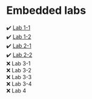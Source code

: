 # Embedded labs

✔️ [Lab 1-1](https://github.com/NeProgramist/Embedded/tree/master/lab1-1)   
✔️ [Lab 1-2](https://github.com/NeProgramist/Embedded/tree/master/lab1-2)    
✔️ [Lab 2-1](https://github.com/NeProgramist/Embedded/tree/master/lab2-1)     
✔️ [Lab 2-2](https://github.com/NeProgramist/Embedded/tree/master/lab2-2)       
❌ Lab 3-1   
❌ Lab 3-2  
❌ Lab 3-3   
❌ Lab 3-4   
❌ Lab 4   
